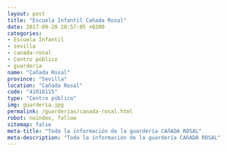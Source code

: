 ```yaml
---
layout: post
title: "Escuela Infantil Cañada Rosal"
date: 2017-09-20 20:57:05 +0200
categories:
- Escuela Infantil
- sevilla
- canada-rosal
- Centro público
- guarderia
name: "Cañada Rosal"
province: "Sevilla"
location: "Cañada Rosal"
code: "41016115"
type: "Centro público"
img: guarderia.jpg
permalink: /guarderias/canada-rosal.html
robot: noindex, follow
sitemap: false
meta-title: "Toda la información de la guardería CAñADA ROSAL"
meta-description: "Toda la información de la guardería CAñADA ROSAL"
---
```

